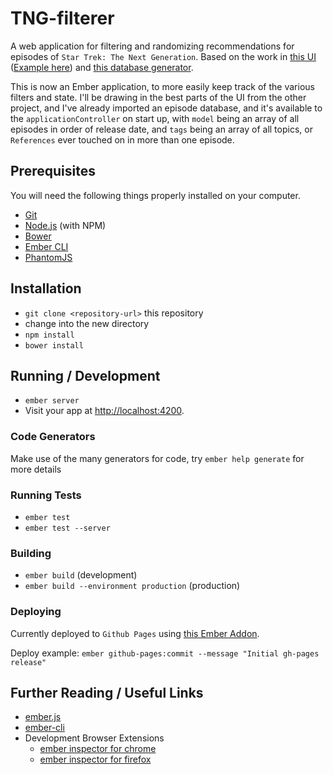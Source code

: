 # TNG-filterer

A web application for filtering and randomizing recommendations for episodes of `Star Trek: The Next Generation`. Based on the work in [this UI](https://github.com/flyswatter/which-tng) ([Example here](flyswatter.github.io/which-tng)) and [this database generator](https://github.com/flyswatter/TNG-Database-Seeder).

This is now an Ember application, to more easily keep track of the various filters and state. I'll be drawing in the best parts of the UI from the other project, and I've already imported an episode database, and it's available to the `applicationController` on start up, with `model` being an array of all episodes in order of release date, and `tags` being an array of all topics, or `References` ever touched on in more than one episode.

## Prerequisites

You will need the following things properly installed on your computer.

* [Git](http://git-scm.com/)
* [Node.js](http://nodejs.org/) (with NPM)
* [Bower](http://bower.io/)
* [Ember CLI](http://www.ember-cli.com/)
* [PhantomJS](http://phantomjs.org/)

## Installation

* `git clone <repository-url>` this repository
* change into the new directory
* `npm install`
* `bower install`

## Running / Development

* `ember server`
* Visit your app at [http://localhost:4200](http://localhost:4200).

### Code Generators

Make use of the many generators for code, try `ember help generate` for more details

### Running Tests

* `ember test`
* `ember test --server`

### Building

* `ember build` (development)
* `ember build --environment production` (production)

### Deploying

Currently deployed to `Github Pages` using [this Ember Addon](https://github.com/poetic/ember-cli-github-pages).

Deploy example: `ember github-pages:commit --message "Initial gh-pages release"`

## Further Reading / Useful Links

* [ember.js](http://emberjs.com/)
* [ember-cli](http://www.ember-cli.com/)
* Development Browser Extensions
  * [ember inspector for chrome](https://chrome.google.com/webstore/detail/ember-inspector/bmdblncegkenkacieihfhpjfppoconhi)
  * [ember inspector for firefox](https://addons.mozilla.org/en-US/firefox/addon/ember-inspector/)
